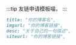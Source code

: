 :::tip
友链申请模板喵，
:::
```markdown
title: "你的博客名",
imgurl: "你的博客链接",
desc: "关于自己的一句描述",
siteurl: "你的博客链接",
